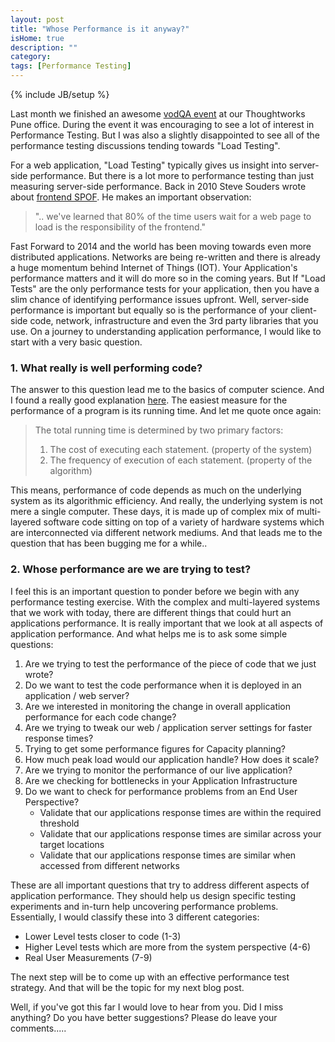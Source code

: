 ```yaml
---
layout: post
title: "Whose Performance is it anyway?"
isHome: true
description: ""
category: 
tags: [Performance Testing]
---
```

{% include JB/setup %}


Last month we finished an awesome [vodQA event](http://www.thoughtworks.com/insights/blog/vodqa-shots-pune-roundup) at our Thoughtworks Pune office.
During the event it was encouraging to see a lot of interest in Performance Testing.
But I was also a slightly disappointed to see all of the performance testing discussions tending towards "Load Testing".

For a web application, "Load Testing" typically gives us insight into server-side performance. But there is a lot more to performance testing than just measuring server-side performance.
Back in 2010 Steve Souders wrote about [frontend SPOF](http://www.stevesouders.com/blog/2010/06/01/frontend-spof/). He makes an important observation:

> ".. we've learned that 80% of the time users wait for a web page to load is the responsibility of the frontend."

Fast Forward to 2014 and the world has been moving towards even more distributed applications. Networks are being re-written and there is already a huge momentum behind Internet of Things (IOT).
Your Application's performance matters and it will do more so in the coming years. But If "Load Tests" are the only performance tests for your application, then you have a slim chance of identifying performance issues upfront.
Well, server-side performance is important but equally so is the performance of your client-side code, network, infrastructure and even the 3rd party libraries that you use.
On a journey to understanding application performance, I would like to start with a very basic question.

### 1. What really is well performing code?
The answer to this question lead me to the basics of computer science. And I found a really good explanation [here](http://introcs.cs.princeton.edu/java/41analysis/).
The easiest measure for the performance of a program is its running time. And let me quote once again:
> The total running time is determined by two primary factors:
>    1. The cost of executing each statement. (property of the system)
>    2. The frequency of execution of each statement. (property of the algorithm)

This means, performance of code depends as much on the underlying system as its algorithmic efficiency.
And really, the underlying system is not mere a single computer. These days, it is made up of complex mix of multi-layered software code sitting on top of a variety of hardware systems which are interconnected via different network mediums.
And that leads me to the question that has been bugging me for a while..

### 2. Whose performance are we are trying to test?
I feel this is an important question to ponder before we begin with any performance testing exercise.
With the complex and multi-layered systems that we work with today, there are different things that could hurt an applications performance.
It is really important that we look at all aspects of application performance. And what helps me is to ask some simple questions:
1. Are we trying to test the performance of the piece of code that we just wrote?
2. Do we want to test the code performance when it is deployed in an application / web server?
3. Are we interested in monitoring the change in overall application performance for each code change?
4. Are we trying to tweak our web / application server settings for faster response times?
5. Trying to get some performance figures for Capacity planning?
6. How much peak load would our application handle? How does it scale?
7. Are we trying to monitor the performance of our live application?
8. Are we checking for bottlenecks in your Application Infrastructure
9. Do we want to check for performance problems from an End User Perspective?
    - Validate that our applications response times are within the required threshold
    - Validate that our applications response times are similar across your target locations
    - Validate that our applications response times are similar when accessed from different networks

These are all important questions that try to address different aspects of application performance.
They should help us design specific testing experiments and in-turn help uncovering performance problems.
Essentially, I would classify these into 3 different categories:
 - Lower Level tests closer to code (1-3)
 - Higher Level tests which are more from the system perspective (4-6)
 - Real User Measurements (7-9)

The next step will be to come up with an effective performance test strategy. And that will be the topic for my next blog post.

Well, if you've got this far I would love to hear from you. Did I miss anything? Do you have better suggestions?
Please do leave your comments.....


